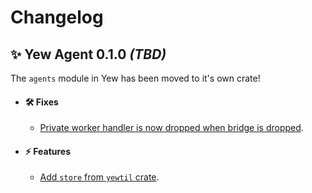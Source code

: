 # Changelog

## ✨ Yew Agent **0.1.0** *(TBD)*

  The `agents` module in Yew has been moved to it's own crate!
  
- #### 🛠 Fixes
  - [Private worker handler is now dropped when bridge is dropped](https://github.com/yewstack/yew/pull/1944).
- #### ⚡️ Features
  - [Add `store` from `yewtil` crate](https://github.com/yewstack/yew/pull/1842).